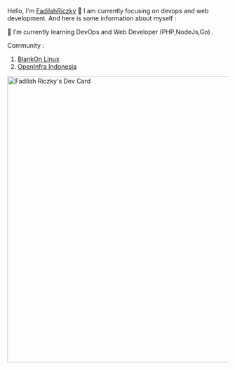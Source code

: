 

Hello, I'm [FadilahRiczky](https://blog.itsmefdil.com) 👋
I am currently focusing on devops and web development. And here is some information about myself :

 🌱 I’m currently learning DevOps and Web Developer (PHP,NodeJs,Go) .

Community :
1. [BlankOn Linux](https://blankon.id)
2. [OpenInfra Indonesia](https://openinfra.id)

<!-- ## 🏆 Github Trophy -->
<!-- [![trophy](https://github-profile-trophy.vercel.app/?username=friczky)](https://github-profile-trophy.vercel.app/?username=friczky) -->

<a href="https://app.daily.dev/itsmefdil"><img src="https://api.daily.dev/devcards/v2/pc7BmoC9MHrWB8BCjuw20.png?r=ljs&type=wide" width="652" alt="Fadilah Riczky's Dev Card"/></a>
